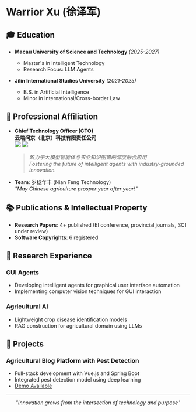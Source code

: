 

# Warrior Xu (徐泽军)

## 🎓 Education
- **Macau University of Science and Technology** *(2025-2027)*
  - Master's in Intelligent Technology
  - Research Focus: LLM Agents

- **Jilin International Studies University** *(2021-2025)*
  - B.S. in Artificial Intelligence
  - Minor in International/Cross-border Law


## 🌱 Professional Affiliation

- **Chief Technology Officer (CTO)**  
  <strong>云端问京（北京）科技有限责任公司</strong>  
  <img src="https://img.shields.io/badge/Role-CTO-blue?style=flat-square" />
  <img src="https://img.shields.io/badge/Company-云端问京（北京）科技有限责任公司-lightgrey?style=flat-square" />
  
  > *致力于大模型智能体与农业知识图谱的深度融合应用*  
  > *Fostering the future of intelligent agents with industry-grounded innovation.*

- **Team**: 岁稔年丰 (Nian Feng Technology)  
  *"May Chinese agriculture prosper year after year!"*


## 📚 Publications & Intellectual Property
- **Research Papers**: 4+ published (EI conference, provincial journals, SCI under review)
- **Software Copyrights**: 6 registered

## 🔬 Research Experience
### GUI Agents
- Developing intelligent agents for graphical user interface automation
- Implementing computer vision techniques for GUI interaction

### Agricultural AI
- Lightweight crop disease identification models
- RAG construction for agricultural domain using LLMs



## 🚀 Projects
### Agricultural Blog Platform with Pest Detection
- Full-stack development with Vue.js and Spring Boot
- Integrated pest detection model using deep learning
- [Demo Available](http://39.105.41.96/login)


---

<div align="center">
  <i>"Innovation grows from the intersection of technology and purpose"</i>
</div>
